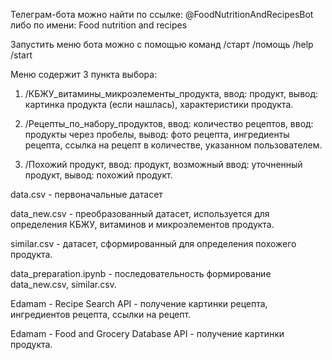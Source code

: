 Телеграм-бота можно найти по ссылке: @FoodNutritionAndRecipesBot либо по имени: Food nutrition and recipes

Запустить меню бота можно с помощью команд /старт /помощь /help /start

Меню содержит 3 пункта выбора:

1. /КБЖУ_витамины_микроэлементы_продукта, ввод: продукт, вывод: картинка продукта (если нашлась), характеристики продукта.

2. /Рецепты_по_набору_продуктов, ввод: количество рецептов, ввод: продукты через пробелы, вывод: фото рецепта, ингредиенты рецепта, ссылка на рецепт в количестве, указанном пользователем.

3. /Похожий продукт, ввод: продукт, возможный ввод: уточненный продукт, вывод: похожий продукт.

data.csv - первоначальные датасет

data_new.csv - преобразованный датасет, используется для определения КБЖУ, витаминов и микроэлементов продукта.

similar.csv - датасет, сформированный для определения похожего продукта.

data_preparation.ipynb - последовательность формирование data_new.csv, similar.csv.

Edamam - Recipe Search API - получение картинки рецепта, ингредиентов рецепта, ссылки на рецепт.

Edamam - Food and Grocery Database API - получение картинки продукта.
